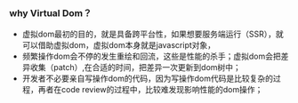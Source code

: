 ### why Virtual Dom？
  - 虚拟dom最初的目的，就是具备跨平台性，如果想要服务端运行（SSR），就可以借助虚拟dom，虚拟dom本身就是javascript对象，
  - 频繁操作dom会不停的发生重绘和回流，这些是性能的杀手；虚拟dom会把差异收集（patch）,在合适的时间，把差异一次更新到dom树中；
  - 开发者不必要亲自写操作dom的代码，因为写操作dom代码是比较复杂的过程，再者在code review的过程中，比较难发现影响性能的dom操作；
